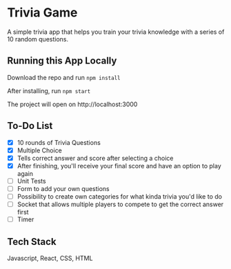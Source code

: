 # Trivia Game
A simple trivia app that helps you train your trivia knowledge with a series of 10 random questions.

## Running this App Locally
Download the repo and run `npm install`

After installing, run `npm start`

The project will open on http://localhost:3000

## To-Do List
- [x] 10 rounds of Trivia Questions
- [x] Multiple Choice
- [x] Tells correct answer and score after selecting a choice
- [x] After finishing, you'll receive your final score and have an option to play again
- [ ] Unit Tests
- [ ] Form to add your own questions
- [ ] Possibility to create own categories for what kinda trivia you'd like to do
- [ ] Socket that allows multiple players to compete to get the correct answer first
- [ ] Timer

## Tech Stack
Javascript, React, CSS, HTML
